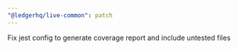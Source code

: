 ```yaml
---
"@ledgerhq/live-common": patch
---
```


Fix jest config to generate coverage report and include untested files
